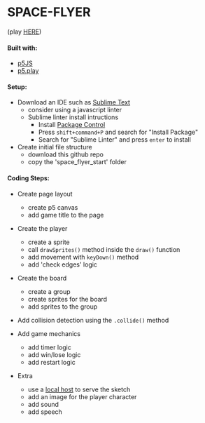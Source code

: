SPACE-FLYER
===========
(play [HERE](http://craigprotzel.github.io/space-flyer/))

#### Built with:
* [p5JS](http://p5js.org/download/)
* [p5.play](http://p5play.molleindustria.org/)

#### Setup:
* Download an IDE such as [Sublime Text](http://www.sublimetext.com/3)
	* consider using a javascript linter
	* Sublime linter install intructions 
		* Install [Package Control](https://packagecontrol.io/installation#st3)
		* Press `shift+command+P` and search for "Install Package"
		* Search for "Sublime Linter" and press `enter` to install 
* Create initial file structure
	* download this github repo
	* copy the 'space_flyer_start' folder

#### Coding Steps:
* Create page layout
	* create p5 canvas
	* add game title to the page

* Create the player
	* create a sprite
	* call `drawSprites()` method inside the `draw()` function
	* add movement with `keyDown()` method
	* add 'check edges' logic

* Create the board
	* create a group
	* create sprites for the board
	* add sprites to the group

* Add collision detection using the `.collide()` method

* Add game mechanics
	* add timer logic
	* add win/lose logic
	* add restart logic

* Extra
	* use a [local host](https://github.com/processing/p5.js/wiki/Local-server) to serve the sketch
	* add an image for the player character
	* add sound
	* add speech
